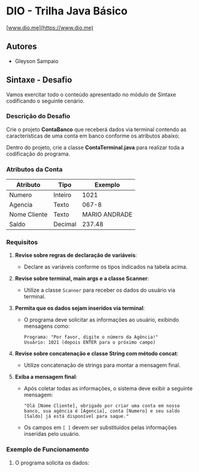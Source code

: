 # DIO - Trilha Java Básico
[www.dio.me](https://www.dio.me)

## Autores
- Gleyson Sampaio

## Sintaxe - Desafio
Vamos exercitar todo o conteúdo apresentado no módulo de Sintaxe codificando o seguinte cenário.

### Descrição do Desafio
Crie o projeto **ContaBanco** que receberá dados via terminal contendo as características de uma conta em banco conforme os atributos abaixo:

Dentro do projeto, crie a classe **ContaTerminal.java** para realizar toda a codificação do programa.

### Atributos da Conta
| Atributo      | Tipo     | Exemplo       |
|---------------|----------|---------------|
| Numero        | Inteiro  | 1021          |
| Agencia       | Texto    | 067-8         |
| Nome Cliente  | Texto    | MARIO ANDRADE |
| Saldo         | Decimal  | 237.48        |

### Requisitos
1. **Revise sobre regras de declaração de variáveis**:
   - Declare as variáveis conforme os tipos indicados na tabela acima.

2. **Revise sobre terminal, main args e a classe Scanner**:
   - Utilize a classe `Scanner` para receber os dados do usuário via terminal.

3. **Permita que os dados sejam inseridos via terminal**:
   - O programa deve solicitar as informações ao usuário, exibindo mensagens como:
     ```
     Programa: "Por favor, digite o número da Agência!"
     Usuário: 1021 (depois ENTER para o próximo campo)
     ```

4. **Revise sobre concatenação e classe String com método concat**:
   - Utilize concatenação de strings para montar a mensagem final.

5. **Exiba a mensagem final**:
   - Após coletar todas as informações, o sistema deve exibir a seguinte mensagem:
     ```
     "Olá [Nome Cliente], obrigado por criar uma conta em nosso banco, sua agência é [Agencia], conta [Numero] e seu saldo [Saldo] já está disponível para saque."
     ```
   - Os campos em `[ ]` devem ser substituídos pelas informações inseridas pelo usuário.

### Exemplo de Funcionamento
1. O programa solicita os dados:
